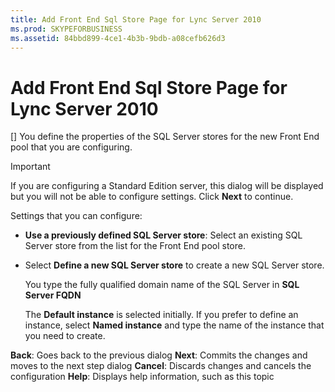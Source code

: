 ```yaml
---
title: Add Front End Sql Store Page for Lync Server 2010
ms.prod: SKYPEFORBUSINESS
ms.assetid: 84bbd899-4ce1-4b3b-9bdb-a08cefb626d3
---
```



# Add Front End Sql Store Page for Lync Server 2010
[]
You define the properties of the SQL Server stores for the new Front End pool that you are configuring.
  
    
    


> [!IMPORTANT]
> If you are configuring a Standard Edition server, this dialog will be displayed but you will not be able to configure settings. Click **Next** to continue.
  
    
    


Settings that you can configure:
  
    
    


- **Use a previously defined SQL Server store**: Select an existing SQL Server store from the list for the Front End pool store.
    
  
- Select **Define a new SQL Server store** to create a new SQL Server store.
    
    You type the fully qualified domain name of the SQL Server in **SQL Server FQDN**
    
    The **Default instance** is selected initially. If you prefer to define an instance, select **Named instance** and type the name of the instance that you need to create.
    
  
 **Back**: Goes back to the previous dialog **Next**: Commits the changes and moves to the next step dialog **Cancel**: Discards changes and cancels the configuration **Help**: Displays help information, such as this topic
